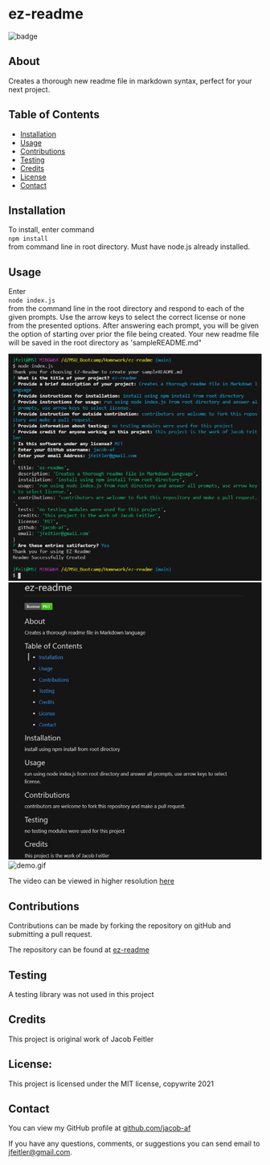 # ez-readme

![badge](https://img.shields.io/badge/license-MIT-brightgreen)

## About

Creates a thorough new readme file in markdown syntax, perfect for your next project.

## Table of Contents

- [Installation](#Installation)
- [Usage](#Usage)
- [Contributions](#Contributions)
- [Testing](#Testing)
- [Credits](#Credits)
- [License](#License)
- [Contact](#Contact)

## Installation

To install, enter command  
`npm install`  
from command line in root directory. Must have node.js already installed.

## Usage

Enter  
`node index.js`  
from the command line in the root directory and respond to each of the given prompts. Use the arrow keys to select the correct license or none from the presented options. After answering each prompt, you will be given the option of starting over prior the file being created. Your new readme file will be saved in the root directory as 'sampleREADME.md"

![complete-terminal](./assets/images/terminal-complete.png)
![rendered-readme](./assets/images/rendered-readme.png)
![demo.gif](./assets/images/ez-readme-demo.gif)

The video can be viewed in higher resolution [here](https://drive.google.com/file/d/1ZxPekefZRIx-Nv1Csxf1PzD0n-aUP1CP/view)

## Contributions

Contributions can be made by forking the repository on gitHub and submitting a pull request.

The repository can be found at [ez-readme](https://github.com/jacob-af/ez-readme)

## Testing

A testing library was not used in this project

## Credits

This project is original work of Jacob Feitler

## License:

This project is licensed under the MIT license, copywrite 2021

## Contact

You can view my GitHub profile at [github.com/jacob-af](https://github.com/jacob-af)

If you have any questions, comments, or suggestions you can send email to <jfeitler@gmail.com>.
